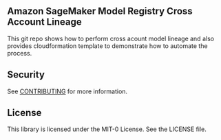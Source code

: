 ## Amazon SageMaker Model Registry Cross Account Lineage

This git repo shows how to perform cross acount model lineage and also provides cloudformation template to demonstrate how to automate the process. 

## Security

See [CONTRIBUTING](CONTRIBUTING.md#security-issue-notifications) for more information.

## License

This library is licensed under the MIT-0 License. See the LICENSE file.

